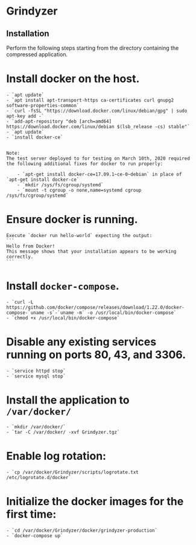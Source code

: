 # Grindyzer

## Installation

Perform the following steps starting from the directory containing the compressed application.

# Install docker on the host.

	- `apt update`
	- `apt install apt-transport-https ca-certificates curl gnupg2 software-properties-common`
	- `curl -fsSL "https://download.docker.com/linux/debian/gpg" | sudo apt-key add -`
	- `add-apt-repository "deb [arch=amd64] https://download.docker.com/linux/debian $(lsb_release -cs) stable"`
	- `apt update`
	- `install docker-ce`


	Note: 
	The test server deployed to for testing on March 10th, 2020 required the following additional fixes for docker to run properly:
	
		- `apt-get install docker-ce=17.09.1~ce-0~debian` in place of `apt-get install docker-ce`
		- `mkdir /sys/fs/cgroup/systemd`
		- `mount -t cgroup -o none,name=systemd cgroup /sys/fs/cgroup/systemd`

# Ensure docker is running.
	
	Execute `docker run hello-world` expecting the output:
	```
	Hello from Docker!
	This message shows that your installation appears to be working correctly.
	```


# Install `docker-compose`. 

	- `curl -L https://github.com/docker/compose/releases/download/1.22.0/docker-compose-`uname -s`-`uname -m` -o /usr/local/bin/docker-compose`
	- `chmod +x /usr/local/bin/docker-compose`


# Disable any existing services running on ports 80, 43, and 3306.

	- `service httpd stop`
	- `service mysql stop`

# Install the application to `/var/docker/`

	- `mkdir /var/docker/`
	- `tar -C /var/docker/ -xvf Grindyzer.tgz`

# Enable log rotation:

	- `cp /var/docker/Grindyzer/scripts/logrotate.txt /etc/logrotate.d/docker`

# Initialize the docker images for the first time:

	- `cd /var/docker/Grindyzer/docker/grindyzer-production`
	- `docker-compose up`
